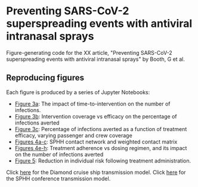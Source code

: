 # Preventing SARS-CoV-2 superspreading events with antiviral intranasal sprays
 Figure-generating code for the XX article, "Preventing SARS-CoV-2 superspreading events with antiviral intranasal sprays" by Booth, G et al.

## Reproducing figures
Each figure is produced by a series of Jupyter Notebooks:

* [Figure 3a](cruiseship/simulation/figure3a_intervention_time.ipynb): The impact of time-to-intervention on the number of infections.
* [Figure 3b](cruiseship/simulation/figure3b_coverage_efficacy.ipynb): Intervention coverage vs efficacy on the percentage of infections averted
* [Figure 3c](cruiseship/simulation/figure3c_efficacy_scenario.ipynb): Percentage of infections averted as a function of treatment efficacy, varying passenger and crew coverage
* [Figures 4a-c](conference/simulation/figure4a-c_network.ipynb): SPHH contact network and weighted contact matrix
* [Figures 4e-h](conference/simulation/figure4e-h_infections_averted.ipynb): Treatment adherence vs dosing regimen, and its impact on the number of infections averted
* [Figure 5](conference/simulation/figure5_protected_vs_unprotected.ipynb): Reduction in individual risk following treatment administration.

Click [here](cruiseship/models) for the Diamond cruise ship transmission model.
Click [here](conference/models) for the SPHH conference transmission model.
